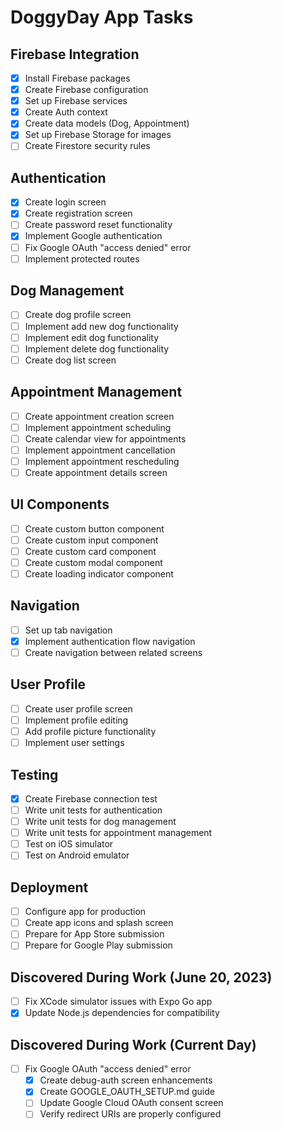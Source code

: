 # DoggyDay App Tasks

## Firebase Integration

- [x] Install Firebase packages
- [x] Create Firebase configuration
- [x] Set up Firebase services
- [x] Create Auth context
- [x] Create data models (Dog, Appointment)
- [x] Set up Firebase Storage for images
- [ ] Create Firestore security rules

## Authentication

- [x] Create login screen
- [x] Create registration screen
- [ ] Create password reset functionality
- [x] Implement Google authentication
- [ ] Fix Google OAuth "access denied" error
- [ ] Implement protected routes

## Dog Management

- [ ] Create dog profile screen
- [ ] Implement add new dog functionality
- [ ] Implement edit dog functionality
- [ ] Implement delete dog functionality
- [ ] Create dog list screen

## Appointment Management

- [ ] Create appointment creation screen
- [ ] Implement appointment scheduling
- [ ] Create calendar view for appointments
- [ ] Implement appointment cancellation
- [ ] Implement appointment rescheduling
- [ ] Create appointment details screen

## UI Components

- [ ] Create custom button component
- [ ] Create custom input component
- [ ] Create custom card component
- [ ] Create custom modal component
- [ ] Create loading indicator component

## Navigation

- [ ] Set up tab navigation
- [x] Implement authentication flow navigation
- [ ] Create navigation between related screens

## User Profile

- [ ] Create user profile screen
- [ ] Implement profile editing
- [ ] Add profile picture functionality
- [ ] Implement user settings

## Testing

- [x] Create Firebase connection test
- [ ] Write unit tests for authentication
- [ ] Write unit tests for dog management
- [ ] Write unit tests for appointment management
- [ ] Test on iOS simulator
- [ ] Test on Android emulator

## Deployment

- [ ] Configure app for production
- [ ] Create app icons and splash screen
- [ ] Prepare for App Store submission
- [ ] Prepare for Google Play submission

## Discovered During Work (June 20, 2023)

- [ ] Fix XCode simulator issues with Expo Go app
- [x] Update Node.js dependencies for compatibility 

## Discovered During Work (Current Day)

- [ ] Fix Google OAuth "access denied" error
  - [x] Create debug-auth screen enhancements
  - [x] Create GOOGLE_OAUTH_SETUP.md guide
  - [ ] Update Google Cloud OAuth consent screen
  - [ ] Verify redirect URIs are properly configured 